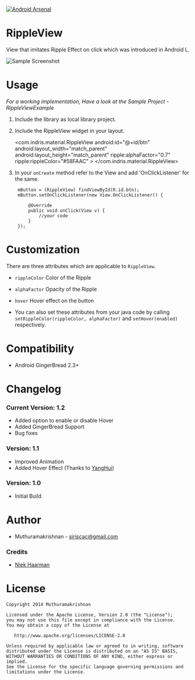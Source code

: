 [![Android Arsenal](https://img.shields.io/badge/Android%20Arsenal-RippleView-brightgreen.svg?style=flat)](https://android-arsenal.com/details/1/923)

# RippleView

View that imitates Ripple Effect on click which was introduced in Android L.

![Sample Screenshot](https://raw.github.com/siriscac/RippleView/master/Screens/Screen.gif)

# Usage

*For a working implementation, Have a look at the Sample Project - RippleViewExample*

1. Include the library as local library project.

2. Include the RippleView widget in your layout.

    <com.indris.material.RippleView
            android:id="@+id/btn"
            android:layout_width="match_parent"
            android:layout_height="match_parent"
            ripple:alphaFactor="0.7"
            ripple:rippleColor="#58FAAC" >
    </com.indris.material.RippleView>
    
3. In your `onCreate` method refer to the View and add 'OnClickListener' for the same.

        
    	mButton = (RippleView) findViewById(R.id.btn);
        mButton.setOnClickListener(new View.OnClickListener() {
			
			@Override
			public void onClick(View v) {
				//your code
			}
		});
       
# Customization

There are three attributes which are applicable to `RippleView`.

  * `rippleColor` Color of the Ripple
  * `alphaFactor` Opacity of the Ripple
  * `hover` Hover effect on the button
  
  * You can also set these attributes from your java code by calling `setRippleColor(rippleColor, alphaFactor)` and `setHover(enabled)` respectively.

# Compatibility
  
  * Android GingerBread 2.3+
  
# Changelog

### Current Version: 1.2

  * Added option to enable or disable Hover
  * Added GingerBread Support
  * Bug fixes
   
### Version: 1.1

  * Improved Animation
  * Added Hover Effect (Thanks to [YangHui](https://github.com/kyze8439690))
  
### Version: 1.0

  * Initial Build
  
# Author

  * Muthuramakrishnan - <siriscac@gmail.com>

### Credits
  
  * [Niek Haarman](https://github.com/nhaarman)
  
# License

    Copyright 2014 Muthuramakrishnan

    Licensed under the Apache License, Version 2.0 (the "License");
    you may not use this file except in compliance with the License.
    You may obtain a copy of the License at

       http://www.apache.org/licenses/LICENSE-2.0

    Unless required by applicable law or agreed to in writing, software
    distributed under the License is distributed on an "AS IS" BASIS,
    WITHOUT WARRANTIES OR CONDITIONS OF ANY KIND, either express or implied.
    See the License for the specific language governing permissions and
    limitations under the License.
